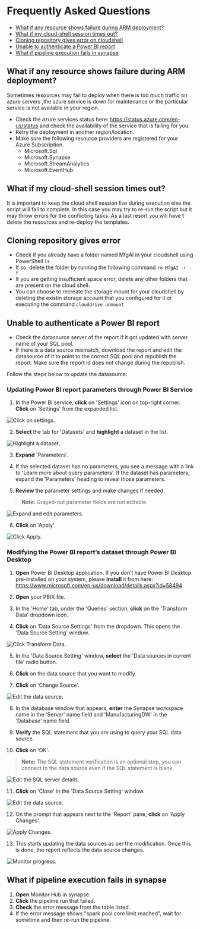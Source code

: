 # Frequently Asked Questions

- [What if any resource shows failure during ARM deployment?](#what-if-any-resource-shows-failure-during-arm-deployment)
- [What if my cloud-shell session times out?](#what-if-my-cloud-shell-session-times-out)
- [Cloning repository gives error on cloudshell](#cloning-repository-gives-error)
- [Unable to authenticate a Power BI report](#unable-to-authenticate-a-power-bi-report)
- [What if pipeline execution fails in synapse](#what-if-pipeline-execution-fails-in-synapse)


## What if any resource shows failure during ARM deployment?

Sometimes resources may fail to deploy when there is too much traffic on azure servers ,the azure service is down for maintenance or the particular service is not available in your region.

- Check the azure services status here: https://status.azure.com/en-us/status and check the availability of the service that is failing for you.
- Retry the deployment in another region/location.
- Make sure the following resource providers are registered for your Azure Subscription.  
  - Microsoft.Sql 
  - Microsoft.Synapse 
  - Microsoft.StreamAnalytics  
  - Microsoft.EventHub  

## What if my cloud-shell session times out?

It is important to keep the cloud shell session live during execution else the script will fail to complete. In this case you may try to re-run the script but it may throw errors for the conflicting tasks. As a last resort you will have t delete the resources and re-deploy the templates.

## Cloning repository gives error
- Check if you already have a folder named MfgAI in your cloudshell using PowerShell ```ls```
- If so, delete the folder by running the following command ```rm MfgAI -r -f```
- If you are getting insufficient space error, delete any other folders that are present on the cloud shell.
- You can choose to recreate the storage mount for your cloudshell by deleting the existin storage account that you configured for it or executing the command ```clouddrive unmount```

## Unable to authenticate a Power BI report

- Check the datasource server of the report if it got updated with server name of your SQL pool.
- If there is a data source mismatch, download the report and edit the datasource of it to point to the correct SQL pool and republish the report. Make sure the report id does not change during the republish. 

Follow the steps below to update the datasource:

### Updating Power BI report parameters through Power BI Service

1.	In the Power BI service, **click** on 'Settings' icon on top-right corner. **Click** on 'Settings' from the expanded list.

![Click on settings.](media/click-settings.png)

2.	**Select** the tab for 'Datasets' and **highlight** a dataset in the list.

![Highlight a dataset.](media/select-datasets.png)

3.	**Expand** 'Parameters'.

4.	If the selected dataset has no parameters, you see a message with a link to 'Learn more about query parameters'. If the dataset has parameters, expand the 'Parameters' heading to reveal those parameters.

5.	**Review** the parameter settings and make changes if needed. 

> **Note:** Grayed-out parameter fields are not editable.

![Expand and edit parameters.](media/expand-parameters.png)

6. **Click** on 'Apply'.

![Click Apply.](media/click-apply.png)


### Modifying the Power BI report’s dataset through Power BI Desktop

1. **Open** Power BI Desktop application. If you don’t have Power BI Desktop pre-installed on your system, please **install** it from here:  https://www.microsoft.com/en-us/download/details.aspx?id=58494

2. **Open** your PBIX file.

3. In the 'Home' tab, under the 'Queries' section, **click** on the 'Transform Data' dropdown icon.

4. **Click** on 'Data Source Settings' from the dropdown. This opens the 'Data Source Setting' window.

![Click Transform Data.](media/transform-data.png)

5. In the 'Data Source Setting' window, **select** the 'Data sources in current file' radio button.

6. **Click** on the data source that you want to modify.

7. **Click** on 'Change Source'.

![Edit the data source.](media/data-source-setting.png)

8.	In the database window that appears, **enter** the Synapse workspace name in the 'Server' name field and 'ManufacturingDW' in the 'Database' name field.

9. **Verify** the SQL statement that you are using to query your SQL data source.

10. **Click** on 'OK'.

> **Note:** The SQL statement verification is an optional step, you can connect to the data source even if the SQL statement is blank.

![Edit the SQL server details.](media/sql-server-details.png)

11. **Click** on 'Close' in the 'Data Source Setting' window.

![Edit the data source.](media/data-source-setting1.png)

12.	On the prompt that appears next to the 'Report' pane, **click** on 'Apply Changes'.

![Apply Changes.](media/apply-changes.png)

13.	This starts updating the data sources as per the modification. Once this is done, the report reflects the data source changes.

![Monitor progress.](media/monitor-progress.png)


## What if pipeline execution fails in synapse
1. **Open** Monitor Hub in synapse.
2. **Click** the pipeline run that failed.
3. **Check** the error message from the table listed.
4. If the error message shows "spark pool core limit reached", wait for sometime and then re-run the pipeline.
